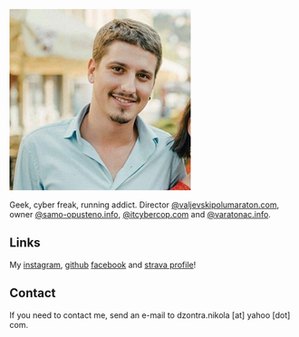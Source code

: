 ![edgurgel](public/dzontra.jpg)

Geek, cyber freak, running addict.
Director [@valjevskipolumaraton.com](http://valjevskipolumaraton.com/), owner [@samo-opusteno.info](http://samo-opusteno.info/), [@itcybercop.com](http://itcybercop.com/) and [@varatonac.info](http://varatonac.info).

## Links

My [instagram](https://www.instagram.com/dzontra), [github](https://github.com/Dzonny/) [facebook](https://sr-rs.facebook.com/dzontra.nikola) and [strava profile](https://www.strava.com/athletes/20977202)!


## Contact

If you need to contact me, send an e-mail to dzontra.nikola [at] yahoo [dot] com.
